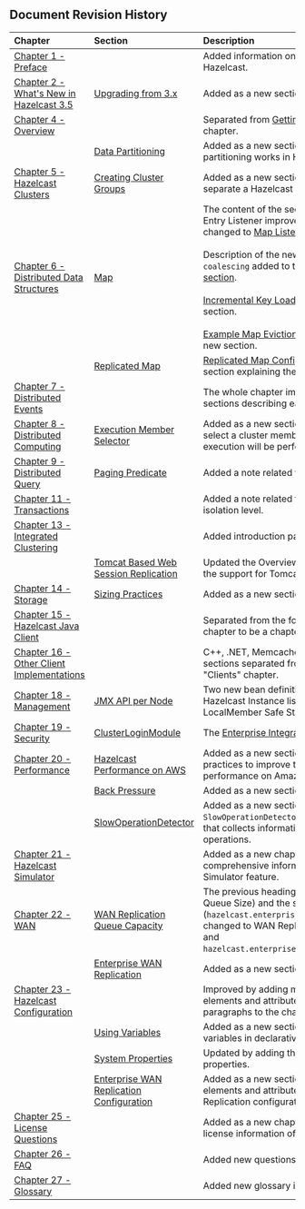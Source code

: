

## Document Revision History

|Chapter|Section|Description|
|:-------|:-------|:-----------|
|[Chapter 1 - Preface](#preface)||Added information on how to contribute to Hazelcast.|
|[Chapter 2 - What's New in Hazelcast 3.5](#what-s-new-in-hazelcast-3-5)|[Upgrading from 3.x](#upgrading-from-3-x)|Added as a new section.|
|[Chapter 4 - Overview](#overview)||Separated from [Getting Started](#getting-started) as a new chapter.|
||[Data Partitioning](#data-partitioning)|Added as a new section explaining how the partitioning works in Hazelcast.|
|[Chapter 5 - Hazelcast Clusters](#hazelcast-clusters)|[Creating Cluster Groups](#creating-cluster-groups)|Added as a new section explaining how to separate a Hazelcast cluster.|
|[Chapter 6 - Distributed Data Structures](#distributed-data-structures)|[Map](#map)|The content of the section, previously read as Entry Listener improved and its name changed to [Map Listener](#map-listener).<br><br> Description of the new element `write-coalescing` added to the [Write-Behind section](#write-behind).<br><br> [Incremental Key Loading](#incremental-key-loading) added as a new section.<br><br> [Example Map Eviction Scenario](#example-map-eviction-scenario) added as a new section. |
||[Replicated Map](#replicated-map)|[Replicated Map Configuration](#replicated-map-configuration) added as a new section explaining the configuration elements.|
|[Chapter 7 - Distributed Events](#distributed-events)||The whole chapter improved by adding sections describing each listener.|
|[Chapter 8 - Distributed Computing](#distributed-computing)|[Execution Member Selector](#execution-member-selector)|Added as a new section explaining how to select a cluster member on which an execution will be performed.|
|[Chapter 9 - Distributed Query](#distributed-query)|[Paging Predicate](#paging-predicate)|Added a note related to random page access.|
|[Chapter 11 - Transactions](#transactions)||Added a note related to `REPEATABLE_READ` isolation level.|
|[Chapter 13 - Integrated Clustering](#integrated-clustering)||Added introduction paragraphs.|
||[Tomcat Based Web Session Replication](#tomcat-based-web-session-replication)|Updated the Overview paragraph to include the support for Tomcat 8.
|[Chapter 14 - Storage](#storage)|[Sizing Practices](#sizing-practices)|Added as a new section.|
|[Chapter 15 - Hazelcast Java Client](#hazelcast-java-client)||Separated from the formerly known "Clients" chapter to be a chapter of its own.|
|[Chapter 16 - Other Client Implementations](#other-client-implementations)||C++, .NET, Memcache and REST client sections separated from the formerly known "Clients" chapter.|
|[Chapter 18 - Management](#management)|[JMX API per Node](#jmx-api-per-node)|Two new bean definitions added to the Hazelcast Instance list (Cluster Safe State and LocalMember Safe State).|
|[Chapter 19 - Security](#security)|[ClusterLoginModule](#clusterloginmodule)|The [Enterprise Integration section](#enterprise-integration) added .|
|[Chapter 20 - Performance](#performance)|[Hazelcast Performance on AWS](#hazelcast-performance-on-aws)|Added as a new section that provides best practices to improve the Hazelcast performance on Amazon Web Service.|
||[Back Pressure](#back-pressure)|Added as a new section.
||[SlowOperationDetector](#slowoperationdetector)|Added as a new section explaining the `SlowOperationDetector`, a monitoring feature that collects information of all slow operations.
|[Chapter 21 - Hazelcast Simulator](#hazelcast-simulator)||Added as a new chapter providing comprehensive information on the Hazelcast Simulator feature.|
|[Chapter 22 - WAN](#wan)|[WAN Replication Queue Capacity](#wan-replication-queue-capacity)|The previous heading title (WAN Replication Queue Size) and the system property name (`hazelcast.enterprise.wanrep.queuesize`) changed to WAN Replication Queue Capacity and `hazelcast.enterprise.wanrep.queue.capacity`.|
||[Enterprise WAN Replication](#enterprise-wan-replication)|Added as a new section.
|[Chapter 23 - Hazelcast Configuration](#hazelcast-configuration)||Improved by adding missing configuration elements and attributes. Added introduction paragraphs to the chapter.|
||[Using Variables](#using-variables)| Added as a new section explaining how to use variables in declarative configuration.|
||[System Properties](#system-properties)|Updated by adding the new system properties.
||[Enterprise WAN Replication Configuration](#enterprise-wan-replication-configuration)|Added as a new section describing the elements and attributes of Enterprise WAN Replication configuration.
|[Chapter 25 - License Questions](#license-questions)||Added as a new chapter describing the license information of dependencies.|
|[Chapter 26 - FAQ](#frequently-asked-questions)||Added new questions/answers.|
|[Chapter 27 - Glossary](#glossary)||Added new glossary items.|






<br> </br>


